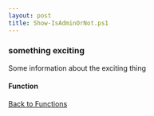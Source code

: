 ```yaml
---
layout: post
title: Show-IsAdminOrNot.ps1
---
```


### something exciting

Some information about the exciting thing

#### Function

<script src="https://gist-it.appspot.com/github.com/BanterBoy/scripts-blog/blob/master/PowerShell/functions/Show-IsAdminOrNot.ps1"></script>

<a href="/menu/_pages/functions.html">Back to Functions</a>
